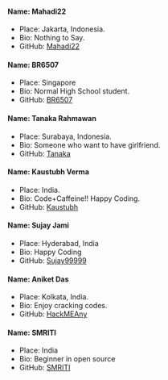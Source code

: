 #### Name: Mahadi22

- Place: Jakarta, Indonesia.
- Bio: Nothing to Say.
- GitHub: [Mahadi22](https://github.com/mahadi22)

#### Name: BR6507

- Place: Singapore
- Bio: Normal High School student.
- GitHub: [BR6507](https://github.com/BudiRahmawan)

#### Name: Tanaka Rahmawan

- Place: Surabaya, Indonesia.
- Bio: Someone who want to have girlfriend.
- GitHub: [Tanaka](https://github.com/Tanakar65/)

#### Name: Kaustubh Verma

- Place: India.
- Bio: Code+Caffeine!! Happy Coding.
- GitHub: [Kaustubh](https://github.com/mekaustubh28)

#### Name: Sujay Jami

- Place: Hyderabad, India
- Bio: Happy Coding
- GitHub: [Sujay99999](https://github.com/Sujay99999)

#### Name: Aniket Das

- Place: Kolkata, India.
- Bio: Enjoy cracking codes.
- GitHub: [HackMEAny](https://github.com/HackMEAny)

#### Name: SMRITI

- Place: India
- Bio: Beginner in open source
- GitHub: [SMRITI](https://github.com/Smriti925)
